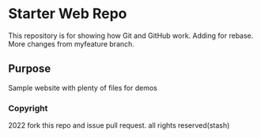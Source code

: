 # Starter Web Repo

This repository is for showing how Git and GitHub work. Adding for rebase. More changes from myfeature branch.

## Purpose

Sample website with plenty of files for demos

### Copyright

2022
fork this repo and issue pull request.
all rights reserved(stash)